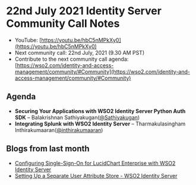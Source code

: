 # 22nd July 2021 Identity Server Community Call Notes

-   YouTube: [https://youtu.be/hbC5nMPkXy0](https://youtu.be/hbC5nMPkXy0)
-   Next community call: 22nd July, 2021 (9.30 AM PST)
-   Contribute to the next community call agenda: [https://wso2.com/identity-and-access-management/community/#Community](https://wso2.com/identity-and-access-management/community/#Community)

## Agenda

-   **Securing Your Applications with WSO2 Identity Server Python Auth SDK** – Balakrishnan Sathiyakugan([@Sathiyakugan](https://github.com/Sathiyakugan))
-   **Integrating Splunk with WSO2 Identity Server** – Tharmakulasingham Inthirakumaaran([@inthirakumaaran](https://github.com/inthirakumaaran))

## Blogs from last month

* [Configuring Single-Sign-On for LucidChart Enterprise with WSO2 Identity Server](https://minoli-desilva.medium.com/configuring-single-sign-on-for-lucidchart-enterprise-with-wso2-identity-server-b8e1cd38654b)
* [Setting Up a Separate User Attribute Store - WSO2 Identity Server](https://dimuthuk.medium.com/attribute-store-configuration-wso2-identity-server-6bbaaaf7be7e)
